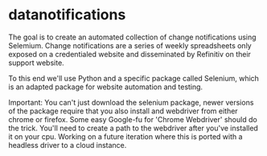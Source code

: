 # datanotifications
The goal is to create an automated collection of change notifications using Selemium. Change notifications are a series of weekly spreadsheets only exposed on a credentialed website and disseminated by Refinitiv on their support website.

To this end we'll use Python and a specific package called Selenium, which is an adapted package for website automation and testing. 

Important: You can't just download the selenium package, newer versions of the package require that you also install and webdriver from either chrome or firefox. Some easy Google-fu for 'Chrome Webdriver' should do the trick. You'll need to create a path to the webdriver after you've installed it on your cpu. Working on a future iteration where this is ported with a headless driver to a cloud instance.
